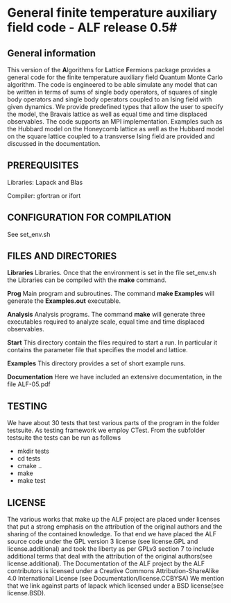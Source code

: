 # General finite temperature auxiliary field code - ALF release 0.5#

## General information ##
This version of the **A**lgorithms for **L**attice **F**ermions package provides a general code for the finite temperature auxiliary field Quantum Monte Carlo algorithm.       The code  is engineered to  be able simulate any model that can be written in terms of  sums of single body operators, of squares of single body operators and single body operators coupled to an Ising field with  given dynamics. We  provide predefined types that allow  the user to specify the model, the  Bravais lattice  as well as equal time and time displaced observables.     The code supports an MPI implementation.   Examples such as the Hubbard model on the Honeycomb lattice  as well as the Hubbard model  on the square lattice coupled to a transverse Ising field are  provided and discussed in the documentation.  

## PREREQUISITES ##

Libraries: Lapack and Blas

Compiler: gfortran  or ifort 


## CONFIGURATION FOR COMPILATION ##
See set_env.sh 

## FILES AND DIRECTORIES

**Libraries**    Libraries. Once that the environment is set in the file set_env.sh  the Libraries can be compiled with the **make** command. 

**Prog**   Main program and subroutines.   The command **make Examples** will  generate the **Examples.out** executable. 

   
**Analysis** Analysis programs. The command **make** will generate three executables required to analyze scale, equal time and time displaced observables. 

**Start**   This directory contain the files required to start a run. In particular it contains the parameter file   that specifies the model and lattice. 

**Examples** This directory provides a set of short example runs. 

**Documentation**  Here we have included an extensive documentation, in the file ALF-05.pdf
 

## TESTING ## 
We have about 30 tests that test various parts of the program in the folder testsuite.
As testing framework we employ CTest.
From the subfolder testsuite the tests can be run as follows
- mkdir tests
- cd tests
- cmake ..
- make
- make test


## LICENSE ##
The various works that make up the ALF project are placed under licenses that put
a strong emphasis on the attribution of the original authors and the sharing of the contained knowledge.
To that end we have placed the ALF source code under the GPL version 3 license (see license.GPL and license.additional)
and took the liberty as per GPLv3 section 7 to include additional terms that deal with the attribution
of the original authors(see license.additional).
The Documentation of the ALF project by the ALF contributors is licensed under a Creative Commons Attribution-ShareAlike 4.0 International License (see Documentation/license.CCBYSA)
We mention that we link against parts of lapack which licensed under a BSD license(see license.BSD).

